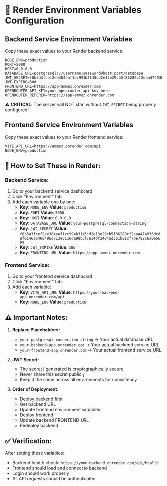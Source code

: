 # 🔐 Render Environment Variables Configuration

## **Backend Service Environment Variables**

Copy these exact values to your Render backend service:

```
NODE_ENV=production
PORT=5000
HOST=0.0.0.0
DATABASE_URL=postgresql://username:password@host:port/database
JWT_SECRET=f8b3a3fcef2ee384eaf1ec994b3145cd2e13e29cb5f86289cf2eaa474936dcdef0146a6460486d713e6116da98b3f7e14df24845d361b81cf7be782c6a0e5650
JWT_EXPIRE=30d
FRONTEND_URL=https://app-ammex.onrender.com
OPENROUTER_API_KEY=your_openrouter_api_key_here
OPENROUTER_REFERER=https://app-ammex.onrender.com
```

⚠️ **CRITICAL**: The server will NOT start without `JWT_SECRET` being properly configured!

## **Frontend Service Environment Variables**

Copy these exact values to your Render frontend service:

```
VITE_API_URL=https://ammex.onrender.com/api
NODE_ENV=production
```

## **🔧 How to Set These in Render:**

### **Backend Service:**
1. Go to your backend service dashboard
2. Click "Environment" tab
3. Add each variable one by one:
   - **Key**: `NODE_ENV` **Value**: `production`
   - **Key**: `PORT` **Value**: `5000`
   - **Key**: `HOST` **Value**: `0.0.0.0`
   - **Key**: `DATABASE_URL` **Value**: `your-postgresql-connection-string`
   - **Key**: `JWT_SECRET` **Value**: `f8b3a3fcef2ee384eaf1ec994b3145cd2e13e29cb5f86289cf2eaa474936dcdef0146a6460486d713e6116da98b3f7e14df24845d361b81cf7be782c6a0e5650`
   - **Key**: `JWT_EXPIRE` **Value**: `30d`
   - **Key**: `FRONTEND_URL` **Value**: `https://app-ammex.onrender.com`

### **Frontend Service:**
1. Go to your frontend service dashboard
2. Click "Environment" tab
3. Add each variable:
   - **Key**: `VITE_API_URL` **Value**: `https://your-backend-app.onrender.com/api`
   - **Key**: `NODE_ENV` **Value**: `production`

## **⚠️ Important Notes:**

1. **Replace Placeholders:**
   - `your-postgresql-connection-string` → Your actual database URL
   - `your-backend-app.onrender.com` → Your actual backend service URL
   - `your-frontend-app.onrender.com` → Your actual frontend service URL

2. **JWT Secret:**
   - The secret I generated is cryptographically secure
   - Never share this secret publicly
   - Keep it the same across all environments for consistency

3. **Order of Deployment:**
   - Deploy backend first
   - Get backend URL
   - Update frontend environment variables
   - Deploy frontend
   - Update backend FRONTEND_URL
   - Redeploy backend

## **✅ Verification:**

After setting these variables:
- Backend health check: `https://your-backend.onrender.com/api/health`
- Frontend should load and connect to backend
- Login should work properly
- All API requests should be authenticated
